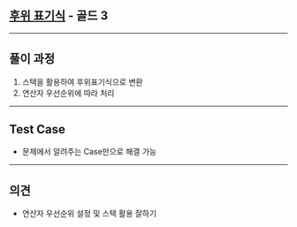 ## [후위 표기식](https://www.acmicpc.net/problem/1918) - 골드 3

---

## 풀이 과정
1. 스택을 활용하여 후위표기식으로 변환
2. 연산자 우선순위에 따라 처리

---

## Test Case
- 문제에서 알려주는 Case만으로 해결 가능

---

## 의견
- 연산자 우선순위 설정 및 스택 활용 잘하기